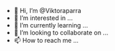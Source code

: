 - 👋 Hi, I’m @Viktoraparra
- 👀 I’m interested in ...
- 🌱 I’m currently learning ...
- 💞️ I’m looking to collaborate on ...
- 📫 How to reach me ...

<!---
Viktoraparra/Viktoraparra is a ✨ special ✨ repository because its `README.md` (this file) appears on your GitHub profile.
You can click the Preview link to take a look at your changes.
--->
